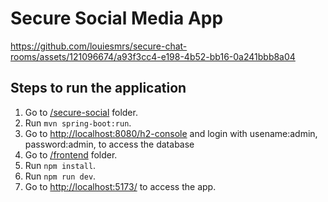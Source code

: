 # Secure Social Media App


https://github.com/louiesmrs/secure-chat-rooms/assets/121096674/a93f3cc4-e198-4b52-bb16-0a241bbb8a04



## Steps to run the application
1. Go to [/secure-social](/secure-social) folder. 
2. Run `mvn spring-boot:run`.
3. Go to <http://localhost:8080/h2-console> and login with usename:admin, password:admin, to access the database
4. Go to [/frontend](/frontend) folder.
5. Run `npm install`.
6. Run `npm run dev`.
7. Go to <http://localhost:5173/> to access the app.
